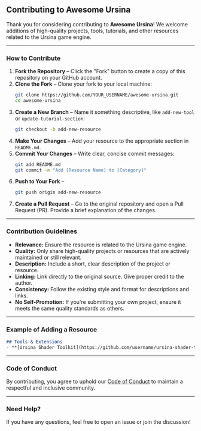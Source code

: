 ## Contributing to Awesome Ursina  
Thank you for considering contributing to **Awesome Ursina**! We welcome additions of high-quality projects, tools, tutorials, and other resources related to the Ursina game engine.  

---

### How to Contribute  
1. **Fork the Repository** – Click the "Fork" button to create a copy of this repository on your GitHub account.  
2. **Clone the Fork** – Clone your fork to your local machine:  
    ```bash
    git clone https://github.com/YOUR_USERNAME/awesome-ursina.git
    cd awesome-ursina
    ```  
3. **Create a New Branch** – Name it something descriptive, like `add-new-tool` or `update-tutorial-section`:  
    ```bash
    git checkout -b add-new-resource
    ```  
4. **Make Your Changes** – Add your resource to the appropriate section in `README.md`.  
5. **Commit Your Changes** – Write clear, concise commit messages:  
    ```bash
    git add README.md
    git commit -m "Add [Resource Name] to [Category]"
    ```  
6. **Push to Your Fork** –  
    ```bash
    git push origin add-new-resource
    ```  
7. **Create a Pull Request** – Go to the original repository and open a Pull Request (PR). Provide a brief explanation of the changes.  

---

### Contribution Guidelines  
- **Relevance:** Ensure the resource is related to the Ursina game engine.  
- **Quality:** Only share high-quality projects or resources that are actively maintained or still relevant.  
- **Description:** Include a short, clear description of the project or resource.  
- **Linking:** Link directly to the original source. Give proper credit to the author.  
- **Consistency:** Follow the existing style and format for descriptions and links.  
- **No Self-Promotion:** If you're submitting your own project, ensure it meets the same quality standards as others.  

---

### Example of Adding a Resource  
```markdown
## Tools & Extensions  
- **[Ursina Shader Toolkit](https://github.com/username/ursina-shader-toolkit)** – A set of custom shaders for advanced visual effects in Ursina.  
```

---

### Code of Conduct  
By contributing, you agree to uphold our [Code of Conduct](./CODE_OF_CONDUCT.md) to maintain a respectful and inclusive community.  

---

### Need Help?  
If you have any questions, feel free to open an issue or join the discussion!  
